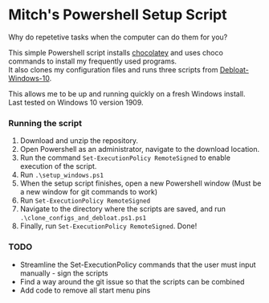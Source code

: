 # Mitch's Powershell Setup Script

Why do repetetive tasks when the computer can do them for you?

This simple Powershell script installs [chocolatey](https://chocolatey.org/) and uses choco commands to install my frequently used programs.  
It also clones my configuration files and runs three scripts from [Debloat-Windows-10](https://github.com/W4RH4WK/Debloat-Windows-10).  
  
This allows me to be up and running quickly on a fresh Windows install.  
Last tested on Windows 10 version 1909.

### Running the script

1) Download and unzip the repository.
2) Open Powershell as an administrator, navigate to the download location.
3) Run the command `Set-ExecutionPolicy RemoteSigned` to enable execution of the script.
4) Run `.\setup_windows.ps1`
5) When the setup script finishes, open a new Powershell window (Must be a new window for git commands to work)
6) Run `Set-ExecutionPolicy RemoteSigned`
7) Navigate to the directory where the scripts are saved, and run `.\clone_configs_and_debloat.ps1.ps1`
8) Finally, run `Set-ExecutionPolicy RemoteSigned`. Done!

### TODO

* Streamline the Set-ExecutionPolicy commands that the user must input manually - sign the scripts
* Find a way around the git issue so that the scripts can be combined
* Add code to remove all start menu pins